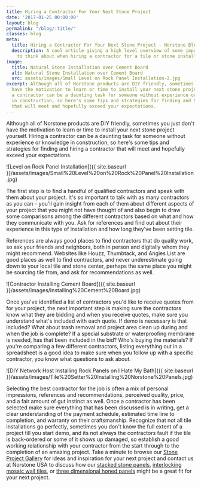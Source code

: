 ```yaml
---
title: Hiring a Contractor For Your Next Stone Project
date: '2017-01-25 00:00:00'
layout: blog
permalink: "/blog/:title/"
classes: blog
meta:
  title: Hiring a Contractor For Your Next Stone Project - Norstone Blog
  description: A cool article giving a high level overview of some important things
    to think about when hiring a contractor for a tile or stone installation.
image:
  title: Natural Stone Installation over Cement Board
  alt: Natural Stone Installation over Cement Board
  src: assets/images/Small Level on Rock Panel Installation-2.jpg
excerpt: Although all of Norstone products are DIY friendly, sometimes you just don't
  have the motivation to learn or time to install your next stone project yourself.  Hiring
  a contractor can be a daunting task for someone without experience or knowledge
  in construction, so here's some tips and strategies for finding and hiring a contractor
  that will meet and hopefully exceed your expectations.
---
```

Although all of Norstone products are DIY friendly, sometimes you just don't have the motivation to learn or time to install your next stone project yourself. Hiring a contractor can be a daunting task for someone without experience or knowledge in construction, so here's some tips and strategies for finding and hiring a contractor that will meet and hopefully exceed your expectations.

![Level on Rock Panel Installation]({{ site.baseurl }}/assets/images/Small%20Level%20on%20Rock%20Panel%20Installation.jpg)

The first step is to find a handful of qualified contractors and speak with them about your project. It's so important to talk with as many contractors as you can – you'll gain insight from each of them about different aspects of your project that you might not have thought of and also begin to draw some comparisons among the different contractors based on what and how they communicate with you. Ask for references and find out about their experience in this type of installation and how long they've been setting tile.

References are always good places to find contractors that do quality work, so ask your friends and neighbors, both in person and digitally whom they might recommend. Websites like Houzz, Thumbtack, and Angies List are good places as well to find contractors, and never underestimate going down to your local tile and stone center, perhaps the same place you might be sourcing tile from, and ask for recommendations as well.

![Contractor Installing Cement Board]({{ site.baseurl }}/assets/images/Installing%20Cement%20Board.jpg)

Once you've identified a list of contractors you'd like to receive quotes from for your project, the next important step is making sure the contractors know what they are bidding and when you receive quotes, make sure you understand what's included with each quote. If demo is necessary is that included? What about trash removal and project area clean up during and when the job is complete? If a special substrate or waterproofing membrane is needed, has that been included in the bid? Who's buying the materials? If you're comparing a few different contractors, listing everything out in a spreadsheet is a good idea to make sure when you follow up with a specific contractor, you know what questions to ask about.

![DIY Network Host Installing Rock Panels on I Hate My Bath]({{ site.baseurl }}/assets/images/Tile%20Setter%20Installing%20Norstone%20Panels.jpg)

Selecting the best contractor for the job is often a mix of personal impressions, references and recommendations, perceived quality, price, and a fair amount of gut instinct as well. Once a contractor has been selected make sure everything that has been discussed is in writing, get a clear understanding of the payment schedule, estimated time line to completion, and warranty on their craftsmanship. Recognize that not all tile installations go perfectly, sometimes you don't know the full extent of a project till you start demo, and its not always the contractors fault if the tile is back-ordered or some of it shows up damaged, so establish a good working relationship with your contractor from the start through to the completion of an amazing project. Take a minute to browse our [Stone Project Gallery](/gallery/project/) for ideas and inspiration for your next project and contact us at Norstone USA to discuss how our [stacked stone panels](/products/stacked-stone-cladding/), [interlocking mosaic wall tiles](/products/lynia-mosaic-tiles/), or [three dimensional honed panels](/products/aksent-modern-tiles/) might be a great fit for your next project.
